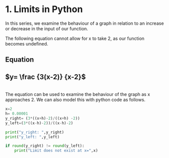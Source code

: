 # 1. Limits in Python
In this series, we examine the behaviour of a graph in relation to an increase or decrease in the input of our function.

The following equation cannot allow for x to take 2, as our function becomes undefined.

## Equation
## $y= \frac {3(x-2)} {x-2}$
<br> The equation can be used to examine the behaviour of the graph as x approaches 2. 
We can also model this with python code as follows.

```python
x=2
h= 0.00001
y_right= (3*((x+h)-2)/((x+h) -2))
y_left=(3*((x-h)-2))/((x-h)-2)

print("y_right: ",y_right)
print("y_left: ",y_left)

if round(y_right) != round(y_left):
    print("Limit does not exist at x=",x)
```

